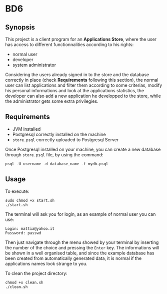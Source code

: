 # BD6

## Synopsis

This project is a client program for an **Applications Store**, where the user has access to different functionnalities according to his rights:

* normal user
* developer
* system administrator

Considering the users already signed in to the store and the database correctly in place (check **Requirements** following this section), the normal user can list applications and filter them according to some criterias, modify his personal informations and look at the applications statistics, the developer can also add a new application he developped to the store, while the administrator gets some extra privilegies.

## Requirements

* JVM installed
* Postgresql correctly installed on the machine
* `store.psql` correctly uploaded to Postgresql Server

Once Postgresql installed on your machine, you can create a new
database through `store.psql` file, by using the command:

	psql -U username -d database_name -f mydb.psql

## Usage

To execute:

	sudo chmod +x start.sh
	./start.sh

The terminal will ask you for login, as an example of normal user you can use:

	Login: mattia@yahoo.it
	Password: passwd

Then just navigate through the menu showed by your terminal by inserting the number of the choice and pressing the `Enter` key.
The informations will be shown in a well organised table, and since the example database has been created from automatically generated data, it is normal if the applications names look strange to you.

To clean the project directory:

	chmod +x clean.sh
	./clean.sh
